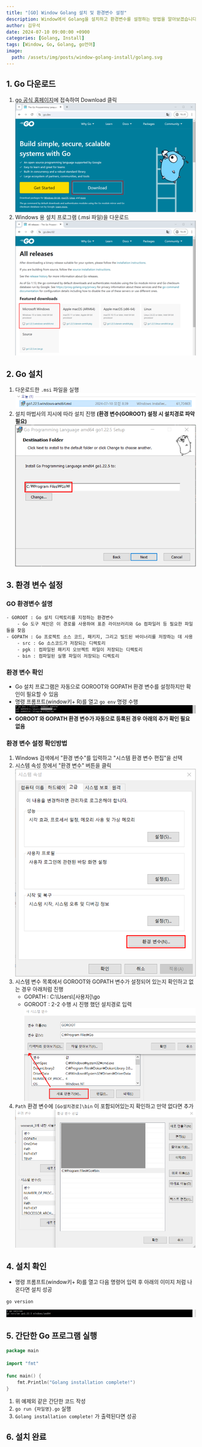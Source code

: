 ```yaml
---
title: "[GO] Window Golang 설치 및 환경변수 설정"
description: Window에서 Golang을 설치하고 환경변수를 설정하는 방법을 알아보겠습니다.
author: 김우석
date: 2024-07-10 09:00:00 +0900
categories: [Golang, Install]
tags: [Window, Go, Golang, go언어]
image:
  path: /assets/img/posts/window-golang-install/golang.svg
---
```


## 1. Go 다운로드
1. [go 공식 홈페이지](https://go.dev/)에 접속하여 Download 클릭
![aptrepo](../assets/img/posts/window-golang-install/golang_main.png)
2. Windows 용 설치 프로그램 (.msi 파일)을 다운로드
![aptrepo](../assets/img/posts/window-golang-install/golang_download_page.png)


## 2. Go 설치
1. 다운로드한 `.msi` 파일을 실행
![aptrepo](../assets/img/posts/window-golang-install/golang_msi_file.png)
2. 설치 마법사의 지시에 따라 설치 진행 **(환경 변수(GOROOT) 설정 시 설치경로 파악 필요)**
![aptrepo](../assets/img/posts/window-golang-install/go_install_path.png)

## 3. 환경 변수 설정

### GO 환경변수 설명
```
- GOROOT : Go 설치 디렉토리를 지정하는 환경변수
    - Go 도구 체인은 이 경로를 사용하여 표준 라이브러리와 Go 컴파일러 등 필요한 파일들을 찾음
- GOPATH : Go 프로젝트 소스 코드, 패키지, 그리고 빌드된 바이너리를 저장하는 데 사용
    - src : Go 소스코드가 저장되는 디렉토리
    - pgk : 컴파일된 패키지 오브젝트 파일이 저장되는 디렉토리
    - bin : 컴파일된 실행 파일이 저장되는 디렉토리
```
### 환경 변수 확인
- Go 설치 프로그램은 자동으로 GOROOT와 GOPATH 환경 변수를 설정하지만 확인이 필요할 수 있음 
- 명령 프롬프트(window키+ R)를 열고 `go env` 명령 수행
![aptrepo](../assets/img/posts/window-golang-install/go_env.png)
- **GOROOT 와 GOPATH 환경 변수가 자동으로 등록된 경우 아래의 추가 확인 필요 없음**

### 환경 변수 설정 확인방법
1. Windows 검색에서 "환경 변수"를 입력하고 "시스템 환경 변수 편집"을 선택
2. 시스템 속성 창에서 "환경 변수" 버튼을 클릭
![aptrepo](../assets/img/posts/window-golang-install/window_envvar.png)
3. 시스템 변수 목록에서 GOROOT와 GOPATH 변수가 설정되어 있는지 확인하고 없는 경우 아래처럼 진행
    - GOPATH : C:\\Users\\[사용자]\\go
    - GOROOT : 2-2 수행 시 진행 했던 설치경로 입력
![aptrepo](../assets/img/posts/window-golang-install/GOROOT_setting.png)
4. `Path` 환경 변수에 `[Go설치경로]\bin` 이 포함되어있는지 확인하고 만약 없다면 추가
![aptrepo](../assets/img/posts/window-golang-install/path_check.png)


## 4. 설치 확인
- 명령 프롬프트(window키+ R)를 열고 다음 명령어 입력 후 아래의 이미지 처럼 나온다면 설치 성공
```
go version
```
![aptrepo](../assets/img/posts/window-golang-install/go_version.png)

## 5. 간단한 Go 프로그램 실행
```go
package main

import "fmt"

func main() {
	fmt.Println("Golang installation complete!")
}
```

1. 위 예제외 같은 간단한 코드 작성
2. `go run {파일명}.go` 실행
3. `Golang installation complete!` 가 출력된다면 성공

## 6. 설치 완료